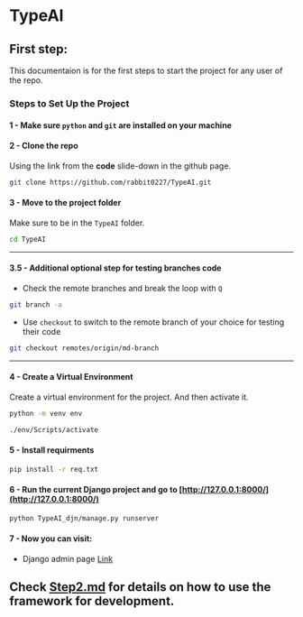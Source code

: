 # TypeAI
## First step:

This documentaion is for the first steps to start the project for any user of the repo.

### Steps to Set Up the Project

#### 1 - Make sure `python` and `git` are installed on your machine

#### 2 - Clone the repo 
Using the link from the **code** slide-down in the github page.

```bash
git clone https://github.com/rabbit0227/TypeAI.git
```
#### 3 - Move to the project folder
Make sure to be in the `TypeAI` folder.
```bash
cd TypeAI
```
---


#### 3.5 - Additional optional step for testing branches code

- Check the remote branches and break the loop with `Q`
```bash
git branch -a
```
- Use `checkout` to switch to the remote branch of your choice for testing their code
```bash
git checkout remotes/origin/md-branch
```


---
#### 4 - Create a Virtual Environment
Create a virtual environment for the project. And then activate it.
```bash
python -m venv env
```
```bash
./env/Scripts/activate
```

#### 5 - Install requirments

```bash
pip install -r req.txt
```

#### 6 - Run the current Django project and go to [http://127.0.0.1:8000/](http://127.0.0.1:8000/)

```bash
python TypeAI_djn/manage.py runserver
```
#### 7 - Now you can visit:
- Django admin page [Link](http://127.0.0.1:8000/admin/)

## Check [Step2.md](Step2.md) for details on how to use the framework for development.